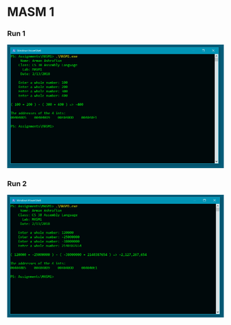 # MASM 1

### Run 1
![Run 1](https://github.com/arman-ashrafian/CS3B-AssemblyLanguage/blob/master/MASM1/run1.PNG "Run 1")

### Run 2
![Run 2](https://github.com/arman-ashrafian/CS3B-AssemblyLanguage/blob/master/MASM1/run2.PNG "Run 2")